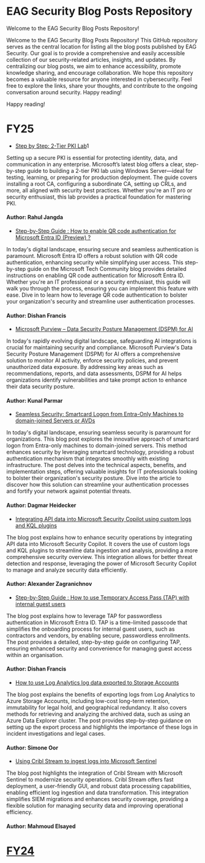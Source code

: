 # EAG Security Blog Posts Repository

Welcome to the EAG Security Blog Posts Repository!

Welcome to the EAG Security Blog Posts Repository! This GitHub repository serves as the central location for listing all the blog posts published by EAG Security. Our goal is to provide a comprehensive and easily accessible collection of our security-related articles, insights, and updates. By centralizing our blog posts, we aim to enhance accessibility, promote knowledge sharing, and encourage collaboration. We hope this repository becomes a valuable resource for anyone interested in cybersecurity. Feel free to explore the links, share your thoughts, and contribute to the ongoing conversation around security. Happy reading!

Happy reading!

# FY25

- [Step by Step: 2-Tier PKI Lab](https://techcommunity.microsoft.com/blog/microsoft-security-blog/step-by-step-2-tier-pki-lab/4413982)1

Setting up a secure PKI is essential for protecting identity, data, and communication in any enterprise. Microsoft’s latest blog offers a clear, step-by-step guide to building a 2-tier PKI lab using Windows Server—ideal for testing, learning, or preparing for production deployment. The guide covers installing a root CA, configuring a subordinate CA, setting up CRLs, and more, all aligned with security best practices. Whether you're an IT pro or security enthusiast, this lab provides a practical foundation for mastering PKI.

#### Author: Rahul Jangda

- [Step-by-Step Guide : How to enable QR code authentication for Microsoft Entra ID (Preview) ?](https://techcommunity.microsoft.com/blog/itopstalkblog/step-by-step-guide--how-to-enable-qr-code-authentication-for-microsoft-entra-id-/4393286)

In today's digital landscape, ensuring secure and seamless authentication is paramount. Microsoft Entra ID offers a robust solution with QR code authentication, enhancing security while simplifying user access. This step-by-step guide on the Microsoft Tech Community blog provides detailed instructions on enabling QR code authentication for Microsoft Entra ID. Whether you're an IT professional or a security enthusiast, this guide will walk you through the process, ensuring you can implement this feature with ease. Dive in to learn how to leverage QR code authentication to bolster your organization's security and streamline user authentication processes.

#### Author: Dishan Francis

- [Microsoft Purview – Data Security Posture Management (DSPM) for AI](https://techcommunity.microsoft.com/blog/azurepurviewblog/microsoft-purview-%E2%80%93-data-security-posture-management-dspm-for-ai/4394685)

In today's rapidly evolving digital landscape, safeguarding AI integrations is crucial for maintaining security and compliance. Microsoft Purview's Data Security Posture Management (DSPM) for AI offers a comprehensive solution to monitor AI activity, enforce security policies, and prevent unauthorized data exposure. By addressing key areas such as recommendations, reports, and data assessments, DSPM for AI helps organizations identify vulnerabilities and take prompt action to enhance their data security posture. 

#### Author: Kunal Parmar

- [Seamless Security: Smartcard Logon from Entra-Only Machines to domain-joined Servers or AVDs](https://techcommunity.microsoft.com/blog/coreinfrastructureandsecurityblog/seamless-security-smartcard-logon-from-entra-only-machines-to-domain-joined-serv/4381789)

In today's digital landscape, ensuring seamless security is paramount for organizations. This blog post explores the innovative approach of smartcard logon from Entra-only machines to domain-joined servers. This method enhances security by leveraging smartcard technology, providing a robust authentication mechanism that integrates smoothly with existing infrastructure. The post delves into the technical aspects, benefits, and implementation steps, offering valuable insights for IT professionals looking to bolster their organization's security posture. Dive into the article to discover how this solution can streamline your authentication processes and fortify your network against potential threats.

#### Author: Dagmar Heidecker

- [Integrating API data into Microsoft Security Copilot using custom logs and KQL plugins](https://techcommunity.microsoft.com/blog/microsoft-security-blog/integrating-api-data-into-microsoft-security-copilot-using-custom-logs-and-kql-p/4382024?previewMessage=true)

The blog post explains how to enhance security operations by integrating API data into Microsoft Security Copilot. It covers the use of custom logs and KQL plugins to streamline data ingestion and analysis, providing a more comprehensive security overview. This integration allows for better threat detection and response, leveraging the power of Microsoft Security Copilot to manage and analyze security data efficiently.

#### Author: Alexander Zagranichnov

- [Step-by-Step Guide : How to use Temporary Access Pass (TAP) with internal guest users](https://techcommunity.microsoft.com/blog/itopstalkblog/step-by-step-guide--how-to-use-temporary-access-pass-tap-with-internal-guest-use/4365541)

The blog post explains how to leverage TAP for passwordless authentication in Microsoft Entra ID. TAP is a time-limited passcode that simplifies the onboarding process for internal guest users, such as contractors and vendors, by enabling secure, passwordless enrollments. The post provides a detailed, step-by-step guide on configuring TAP, ensuring enhanced security and convenience for managing guest access within an organisation.

#### Author: Dishan Francis

- [How to use Log Analytics log data exported to Storage Accounts](https://techcommunity.microsoft.com/blog/microsoft-security-blog/how-to-use-log-analytics-log-data-exported-to-storage-accounts/4264045)

The blog post explains the benefits of exporting logs from Log Analytics to Azure Storage Accounts, including low-cost long-term retention, immutability for legal hold, and geographical redundancy. It also covers methods for retrieving and analyzing the archived data, such as using an Azure Data Explorer cluster. The post provides step-by-step guidance on setting up the export process and highlights the importance of these logs in incident investigations and legal cases.

#### Author: Simone Oor

- [Using Cribl Stream to ingest logs into Microsoft Sentinel](https://techcommunity.microsoft.com/blog/microsoftsentinelblog/using-cribl-stream-to-ingest-logs-into-microsoft-sentinel/4179790)

The blog post highlights the integration of Cribl Stream with Microsoft Sentinel to modernize security operations. Cribl Stream offers fast deployment, a user-friendly GUI, and robust data processing capabilities, enabling efficient log ingestion and data transformation. This integration simplifies SIEM migrations and enhances security coverage, providing a flexible solution for managing security data and improving operational efficiency.

#### Author: Mahmoud Elsayed

# [FY24](FY24.md)
